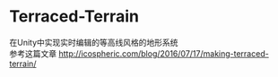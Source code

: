 # Terraced-Terrain
在Unity中实现实时编辑的等高线风格的地形系统   
参考这篇文章 http://icospheric.com/blog/2016/07/17/making-terraced-terrain/
